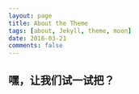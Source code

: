 ```yaml
---
layout: page
title: About the Theme
tags: [about, Jekyll, theme, moon]
date: 2016-03-21
comments: false
---
```

    
<a> </a>

## 嘿，让我们试一试把？


<script type="text/javascript">
	
	alert("hei");

</script>

